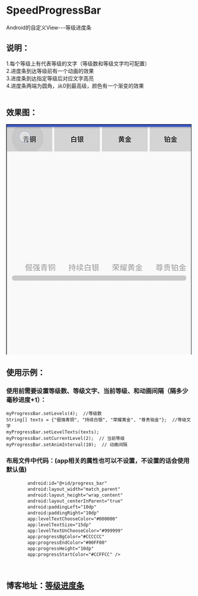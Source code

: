 # SpeedProgressBar
Android的自定义View---等级进度条

## 说明：  
1.每个等级上有代表等级的文字（等级数和等级文字均可配置）  
2.进度条到达等级前有一个动画的效果  
3.进度条到达指定等级后对应文字高亮  
4.进度条两端为圆角，从0到最高级，颜色有一个渐变的效果  
  
## 效果图：  
![list](levelProgress2.gif)  
  
## 使用示例：  
### 使用前需要设置等级数、等级文字、当前等级、和动画间隔（隔多少毫秒进度+1）：
```myProgressBar = (LevelProgressBar) findViewById(R.id.progress_bar);  
myProgressBar.setLevels(4);  //等级数
String[] texts = {"倔强青铜", "持续白银", "荣耀黄金", "尊贵铂金"};  //等级文字  
myProgressBar.setLevelTexts(texts);  
myProgressBar.setCurrentLevel(2);  // 当前等级
myProgressBar.setAnimInterval(10);  // 动画间隔 
```  
### 布局文件中代码：(app相关的属性也可以不设置，不设置的话会使用默认值)  
```<com.example.lenovo.speedprogressbar.LevelProgressBar
        android:id="@+id/progress_bar"
        android:layout_width="match_parent"
        android:layout_height="wrap_content"
        android:layout_centerInParent="true"
        android:paddingLeft="10dp"
        android:paddingRight="10dp"
        app:levelTextChooseColor="#000000"
        app:levelTextSize="15dp"
        app:levelTextUnChooseColor="#999999"
        app:progressBgColor="#CCCCCC"
        app:progressEndColor="#00FF00"
        app:progressHeight="10dp"
        app:progressStartColor="#CCFFCC" />
```  
  
## 博客地址：[等级进度条](http://www.jianshu.com/p/9e774990bdb5)   
